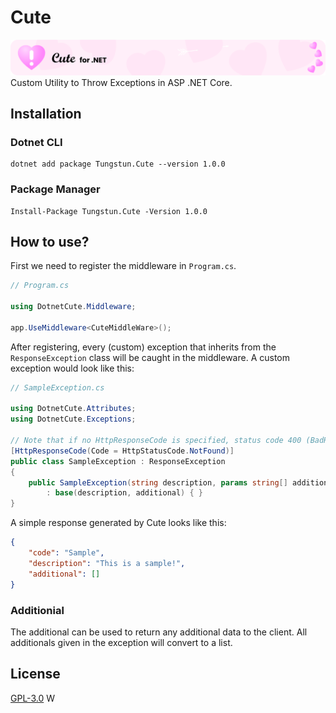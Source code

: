 # Cute
![banner](banner.png)
Custom Utility to Throw Exceptions in ASP .NET Core.

## Installation 

### Dotnet CLI
```
dotnet add package Tungstun.Cute --version 1.0.0
```

### Package Manager
```
Install-Package Tungstun.Cute -Version 1.0.0
```

## How to use?
First we need to register the middleware in `Program.cs`.
```cs
// Program.cs

using DotnetCute.Middleware;

app.UseMiddleware<CuteMiddleWare>();
```

After registering, every (custom) exception that inherits from the `ResponseException` class will be caught in the middleware. A custom exception would look like this:

```cs
// SampleException.cs

using DotnetCute.Attributes;
using DotnetCute.Exceptions;

// Note that if no HttpResponseCode is specified, status code 400 (BadRequest) is used.
[HttpResponseCode(Code = HttpStatusCode.NotFound)]
public class SampleException : ResponseException
{
    public SampleException(string description, params string[] additional) 
        : base(description, additional) { }
}
```

A simple response generated by Cute looks like this:

```json
{
    "code": "Sample",
    "description": "This is a sample!",
    "additional": []
}	

```

### Additionial
The additional can be used to return any additional data to the client. All additionals given in the exception will convert to a list.

## License
[GPL-3.0](https://www.gnu.org/licenses/gpl-3.0.nl.html)
[]()
W